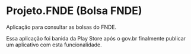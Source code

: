 # Projeto.FNDE (Bolsa FNDE)

Aplicação para consultar as bolsas do FNDE.

Essa aplicação foi banida da Play Store após o gov.br finalmente publicar um aplicativo com esta funcionalidade.
